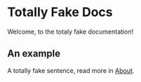 # Totally Fake Docs

Welcome, to the totaly fake documentation!

## An example

A totally fake sentence, read more in [About](about.html).
